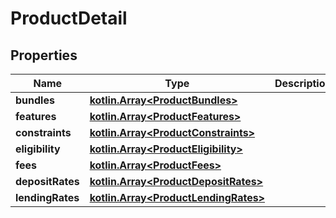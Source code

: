 # ProductDetail

## Properties
Name | Type | Description | Notes
------------ | ------------- | ------------- | -------------
**bundles** | [**kotlin.Array&lt;ProductBundles&gt;**](ProductBundles.md) |  |  [optional]
**features** | [**kotlin.Array&lt;ProductFeatures&gt;**](ProductFeatures.md) |  |  [optional]
**constraints** | [**kotlin.Array&lt;ProductConstraints&gt;**](ProductConstraints.md) |  |  [optional]
**eligibility** | [**kotlin.Array&lt;ProductEligibility&gt;**](ProductEligibility.md) |  |  [optional]
**fees** | [**kotlin.Array&lt;ProductFees&gt;**](ProductFees.md) |  |  [optional]
**depositRates** | [**kotlin.Array&lt;ProductDepositRates&gt;**](ProductDepositRates.md) |  |  [optional]
**lendingRates** | [**kotlin.Array&lt;ProductLendingRates&gt;**](ProductLendingRates.md) |  |  [optional]
